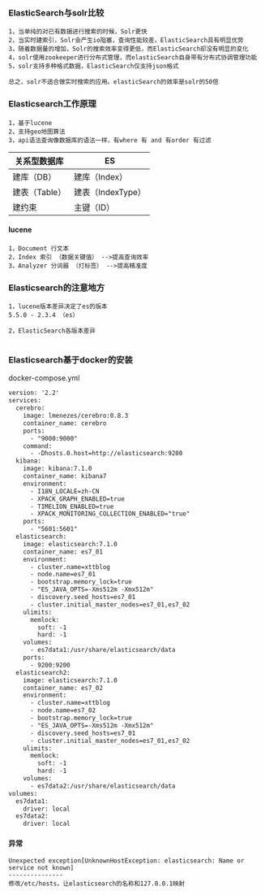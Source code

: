 ### ElasticSearch与solr比较

```
1，当单纯的对已有数据进行搜索的时候，Solr更快
2，当实时建索引，Solr会产生io阻塞，查询性能较差，ElasticSearch具有明显优势
3，随着数据量的增加，Solr的搜索效率变得更低，而ElasticSearch却没有明显的变化
4，solr使用zookeeper进行分布式管理，而elasticSearch自身带有分布式协调管理功能
5，solr支持多种格式数据，ElasticSearch仅支持json格式

总之，solr不适合做实时搜索的应用。elasticSearch的效率是solr的50倍
```

### Elasticsearch工作原理

```
1，基于lucene
2，支持geo地图算法
3，api语法查询像数据库的语法一样，有where 有 and 有order 有过滤
```

| 关系型数据库  | ES                |
| ------------- | ----------------- |
| 建库（DB）    | 建库（Index）     |
| 建表（Table） | 建表（IndexType） |
| 建约束        | 主键（ID）        |

#### lucene

```
1，Document 行文本
2，Index 索引 （数据关键值） -->提高查询效率
3，Analyzer 分词器 （打标签） -->提高精准度
```

### Elasticsearch的注意地方

```
1，lucene版本差异决定了es的版本
5.5.0 - 2.3.4 （es）

2，ElasticSearch各版本差异


```

### Elasticsearch基于docker的安装

docker-compose.yml

```xml
version: '2.2'
services:
  cerebro:
    image: lmenezes/cerebro:0.8.3
    container_name: cerebro
    ports:
      - "9000:9000"
    command:
      - -Dhosts.0.host=http://elasticsearch:9200
  kibana:
    image: kibana:7.1.0
    container_name: kibana7
    environment:
      - I18N_LOCALE=zh-CN
      - XPACK_GRAPH_ENABLED=true
      - TIMELION_ENABLED=true
      - XPACK_MONITORING_COLLECTION_ENABLED="true"
    ports:
      - "5601:5601"
  elasticsearch:
    image: elasticsearch:7.1.0
    container_name: es7_01
    environment:
      - cluster.name=xttblog
      - node.name=es7_01
      - bootstrap.memory_lock=true
      - "ES_JAVA_OPTS=-Xms512m -Xmx512m"
      - discovery.seed_hosts=es7_01
      - cluster.initial_master_nodes=es7_01,es7_02
    ulimits:
      memlock:
        soft: -1
        hard: -1
    volumes:
      - es7data1:/usr/share/elasticsearch/data
    ports:
      - 9200:9200
  elasticsearch2:
    image: elasticsearch:7.1.0
    container_name: es7_02
    environment:
      - cluster.name=xttblog
      - node.name=es7_02
      - bootstrap.memory_lock=true
      - "ES_JAVA_OPTS=-Xms512m -Xmx512m"
      - discovery.seed_hosts=es7_01
      - cluster.initial_master_nodes=es7_01,es7_02
    ulimits:
      memlock:
        soft: -1
        hard: -1
    volumes:
      - es7data2:/usr/share/elasticsearch/data
volumes:
  es7data1:
    driver: local
  es7data2:
    driver: local
```

#### 异常

```
Unexpected exception[UnknownHostException: elasticsearch: Name or service not known]
---------------
修改/etc/hosts，让elasticsearch的名称和127.0.0.1映射
```

